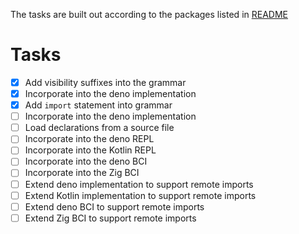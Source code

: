 The tasks are built out according to the packages listed in [README](README.md)

# Tasks

- [x] Add visibility suffixes into the grammar
- [x] Incorporate into the deno implementation
- [x] Add `import` statement into grammar
- [ ] Incorporate into the deno implementation
- [ ] Load declarations from a source file
- [ ] Incorporate into the deno REPL
- [ ] Incorporate into the Kotlin REPL
- [ ] Incorporate into the deno BCI
- [ ] Incorporate into the Zig BCI
- [ ] Extend deno implementation to support remote imports
- [ ] Extend Kotlin implementation to support remote imports
- [ ] Extend deno BCI to support remote imports
- [ ] Extend Zig BCI to support remote imports
